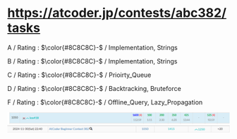 # https://atcoder.jp/contests/abc382/tasks

A / Rating : $\color{#8C8C8C}-$ / Implementation, Strings

B / Rating : $\color{#8C8C8C}-$ / Implementation, Strings

C / Rating : $\color{#8C8C8C}-$ / Prioirty_Queue

D / Rating : $\color{#8C8C8C}-$ / Backtracking, Bruteforce

F / Rating : $\color{#8C8C8C}-$ / Offline_Query, Lazy_Propagation

![My Image](https://github.com/kss418/Atcoder/blob/main/ABC/Images/Standings/382.png)
![My Image](https://github.com/kss418/Atcoder/blob/main/ABC/Images/Performance/382.png)
